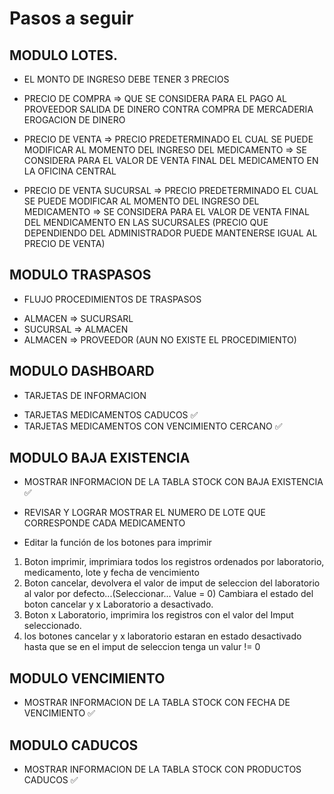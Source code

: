 # Pasos a seguir

## MODULO LOTES.

- EL MONTO DE INGRESO DEBE TENER 3 PRECIOS

* PRECIO DE COMPRA => QUE SE CONSIDERA PARA EL PAGO AL PROVEEDOR
  SALIDA DE DINERO CONTRA COMPRA DE MERCADERIA
  EROGACION DE DINERO

* PRECIO DE VENTA => PRECIO PREDETERMINADO EL CUAL SE PUEDE MODIFICAR AL MOMENTO DEL INGRESO DEL MEDICAMENTO => SE CONSIDERA PARA EL VALOR DE VENTA FINAL DEL MEDICAMENTO EN LA OFICINA CENTRAL

* PRECIO DE VENTA SUCURSAL => PRECIO PREDETERMINADO EL CUAL SE PUEDE MODIFICAR AL MOMENTO DEL INGRESO DEL MEDICAMENTO => SE CONSIDERA PARA EL VALOR DE VENTA FINAL DEL MENDICAMENTO EN LAS SUCURSALES (PRECIO QUE DEPENDIENDO DEL ADMINISTRADOR PUEDE MANTENERSE IGUAL AL PRECIO DE VENTA)

## MODULO TRASPASOS

- FLUJO PROCEDIMIENTOS DE TRASPASOS

* ALMACEN => SUCURSARL
* SUCURSAL => ALMACEN
* ALMACEN => PROVEEDOR (AUN NO EXISTE EL PROCEDIMIENTO)

## MODULO DASHBOARD

* TARJETAS DE INFORMACION

- TARJETAS MEDICAMENTOS CADUCOS ✅
- TARJETAS MEDICAMENTOS CON VENCIMIENTO CERCANO ✅

## MODULO BAJA EXISTENCIA

- MOSTRAR INFORMACION DE LA TABLA STOCK CON BAJA EXISTENCIA ✅
- REVISAR Y LOGRAR MOSTRAR EL NUMERO DE LOTE QUE CORRESPONDE CADA MEDICAMENTO

- Editar la función de los botones para imprimir

1. Boton imprimir, imprimiara todos los registros ordenados por laboratorio, medicamento, lote y fecha de vencimiento
2. Boton cancelar, devolvera el valor de imput de seleccion del laboratorio al valor por defecto...(Seleccionar... Value = 0)
   Cambiara el estado del boton cancelar y x Laboratorio a desactivado.
3. Boton x Laboratorio, imprimira los registros con el valor del Imput seleccionado.
4. los botones cancelar y x laboratorio estaran en estado desactivado hasta que se en el imput de seleccion tenga un valur != 0 

## MODULO VENCIMIENTO

* MOSTRAR INFORMACION DE LA TABLA STOCK CON FECHA DE VENCIMIENTO ✅

## MODULO CADUCOS

* MOSTRAR INFORMACION DE LA TABLA STOCK CON PRODUCTOS CADUCOS ✅